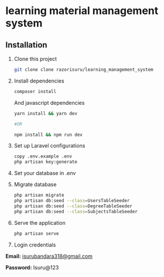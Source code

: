 # learning material management system
 
## Installation
1. Clone this project
    ```bash
    git clone clone razorisuru/learning_management_system
    ```
2. Install dependencies
    ```bash
    composer install
    ```
    And javascript dependencies
    ```bash
    yarn install && yarn dev

    #OR

    npm install && npm run dev
    ```

3. Set up Laravel configurations
    ```bash
    copy .env.example .env
    php artisan key:generate
    ```

4. Set your database in .env

5. Migrate database
    ```bash
    php artisan migrate
    php artisan db:seed --class=UsersTableSeeder
    php artisan db:seed --class=DegreeTableSeeder
    php artisan db:seed --class=SubjectsTableSeeder
    ```

6. Serve the application
    ```bash
    php artisan serve
    ```

7. Login credentials

**Email:** isurubandara318@gmail.com

**Password:** Isuru@123
